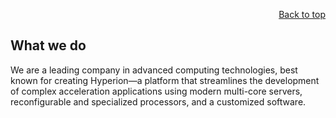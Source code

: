 <div id="readme" class="Box-body readme blob js-code-block-container">
<article class="markdown-body entry-content p-3 p-md-6" itemprop="text">
<p align="right">
<a href="https://github.com/oreol-ag/oreol-web#--advanced-computing-technologies">Back to top</a>
</p>

# What we do
<!-- We are a leading company in advanced computing technologies, specializing in state-of-the-art heterogeneous systems—and best known for creating Hyperion: a computing platform that streamlines the development of complex acceleration applications using advanced servers, reconfigurable and specialized processors, and customized software.

We're a top company in advanced computing, known for Hyperion—a platform that simplifies complex acceleration app development using advanced servers, customizable software, and specialized processors. -->

We are a leading company in advanced computing technologies, best known for creating Hyperion—a platform that streamlines the development of complex acceleration applications using modern multi-core servers, reconfigurable and specialized processors, and a customized software.